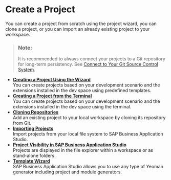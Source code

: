 <!-- loiofa59c5ab04834e46a9b2d1a788f45e50 -->

# Create a Project

You can create a project from scratch using the project wizard, you can clone a project, or you can import an already existing project to your workspace.

> ### Note:  
> It is recommended to always connect your projects to a Git repository for long-term persistency. See [Connect to Your Git Source Control System](https://help.sap.com/docs/bas/sap-business-application-studio/connect-to-your-git-source-control-system?version=Cloud).

-   **[Creating a Project Using the Wizard](creating-a-project-using-the-wizard-75ff480.md "You can create projects based on your development scenario and the extensions
		installed in the dev space using predefined templates.")**  
You can create projects based on your development scenario and the extensions installed in the dev space using predefined templates.
-   **[Creating a Project from the Terminal](creating-a-project-from-the-terminal-c29e1a3.md "You can create projects based on your development scenario and the extensions
		installed in the dev space using the terminal.")**  
You can create projects based on your development scenario and the extensions installed in the dev space using the terminal.
-   **[Cloning Repositories](cloning-repositories-7a68bfa.md "Add an existing project to your local workspace by cloning its repository from
		Git.")**  
Add an existing project to your local workspace by cloning its repository from Git.
-   **[Importing Projects](importing-projects-2ada2be.md "Import projects from your local file system to SAP Business Application
                            Studio. ")**  
Import projects from your local file system to SAP Business Application Studio.
-   **[Project Visibility in SAP Business Application Studio](project-visibility-in-sap-business-application-studio-0919ce1.md " Projects are displayed in the file explorer within a workspace or as stand-alone
		folders.")**  
 Projects are displayed in the file explorer within a workspace or as stand-alone folders.
-   **[Template Wizard](template-wizard-ba59cb6.md "SAP Business Application
                            Studio allows you to
		use any type of Yeoman generator including project and module generators.")**  
SAP Business Application Studio allows you to use any type of Yeoman generator including project and module generators.

